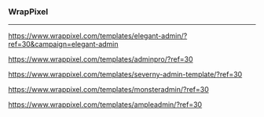 ### WrapPixel
---

https://www.wrappixel.com/templates/elegant-admin/?ref=30&campaign=elegant-admin


https://www.wrappixel.com/templates/adminpro/?ref=30

https://www.wrappixel.com/templates/severny-admin-template/?ref=30

https://www.wrappixel.com/templates/monsteradmin/?ref=30

https://www.wrappixel.com/templates/ampleadmin/?ref=30


```
```

```
```

```
```


